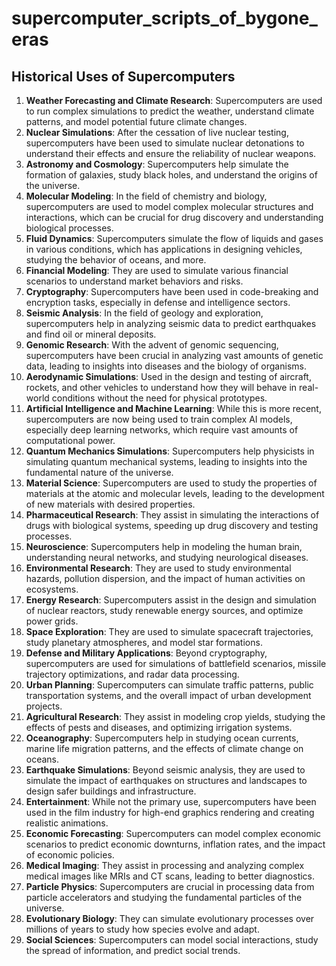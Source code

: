 # supercomputer_scripts_of_bygone_eras
## Historical Uses of Supercomputers

1. **Weather Forecasting and Climate Research**: Supercomputers are used to run complex simulations to predict the weather, understand climate patterns, and model potential future climate changes.
2. **Nuclear Simulations**: After the cessation of live nuclear testing, supercomputers have been used to simulate nuclear detonations to understand their effects and ensure the reliability of nuclear weapons.
3. **Astronomy and Cosmology**: Supercomputers help simulate the formation of galaxies, study black holes, and understand the origins of the universe.
4. **Molecular Modeling**: In the field of chemistry and biology, supercomputers are used to model complex molecular structures and interactions, which can be crucial for drug discovery and understanding biological processes.
5. **Fluid Dynamics**: Supercomputers simulate the flow of liquids and gases in various conditions, which has applications in designing vehicles, studying the behavior of oceans, and more.
6. **Financial Modeling**: They are used to simulate various financial scenarios to understand market behaviors and risks.
7. **Cryptography**: Supercomputers have been used in code-breaking and encryption tasks, especially in defense and intelligence sectors.
8. **Seismic Analysis**: In the field of geology and exploration, supercomputers help in analyzing seismic data to predict earthquakes and find oil or mineral deposits.
9. **Genomic Research**: With the advent of genomic sequencing, supercomputers have been crucial in analyzing vast amounts of genetic data, leading to insights into diseases and the biology of organisms.
10. **Aerodynamic Simulations**: Used in the design and testing of aircraft, rockets, and other vehicles to understand how they will behave in real-world conditions without the need for physical prototypes.
11. **Artificial Intelligence and Machine Learning**: While this is more recent, supercomputers are now being used to train complex AI models, especially deep learning networks, which require vast amounts of computational power.
12. **Quantum Mechanics Simulations**: Supercomputers help physicists in simulating quantum mechanical systems, leading to insights into the fundamental nature of the universe.
13. **Material Science**: Supercomputers are used to study the properties of materials at the atomic and molecular levels, leading to the development of new materials with desired properties.
14. **Pharmaceutical Research**: They assist in simulating the interactions of drugs with biological systems, speeding up drug discovery and testing processes.
15. **Neuroscience**: Supercomputers help in modeling the human brain, understanding neural networks, and studying neurological diseases.
16. **Environmental Research**: They are used to study environmental hazards, pollution dispersion, and the impact of human activities on ecosystems.
17. **Energy Research**: Supercomputers assist in the design and simulation of nuclear reactors, study renewable energy sources, and optimize power grids.
18. **Space Exploration**: They are used to simulate spacecraft trajectories, study planetary atmospheres, and model star formations.
19. **Defense and Military Applications**: Beyond cryptography, supercomputers are used for simulations of battlefield scenarios, missile trajectory optimizations, and radar data processing.
20. **Urban Planning**: Supercomputers can simulate traffic patterns, public transportation systems, and the overall impact of urban development projects.
21. **Agricultural Research**: They assist in modeling crop yields, studying the effects of pests and diseases, and optimizing irrigation systems.
22. **Oceanography**: Supercomputers help in studying ocean currents, marine life migration patterns, and the effects of climate change on oceans.
23. **Earthquake Simulations**: Beyond seismic analysis, they are used to simulate the impact of earthquakes on structures and landscapes to design safer buildings and infrastructure.
24. **Entertainment**: While not the primary use, supercomputers have been used in the film industry for high-end graphics rendering and creating realistic animations.
25. **Economic Forecasting**: Supercomputers can model complex economic scenarios to predict economic downturns, inflation rates, and the impact of economic policies.
26. **Medical Imaging**: They assist in processing and analyzing complex medical images like MRIs and CT scans, leading to better diagnostics.
27. **Particle Physics**: Supercomputers are crucial in processing data from particle accelerators and studying the fundamental particles of the universe.
28. **Evolutionary Biology**: They can simulate evolutionary processes over millions of years to study how species evolve and adapt.
29. **Social Sciences**: Supercomputers can model social interactions, study the spread of information, and predict social trends.

